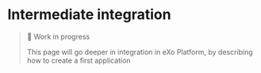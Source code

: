 # Intermediate integration

> 🚧 Work in progress
>
> This page will go deeper in integration in eXo Platform, by describing how to create a first application
